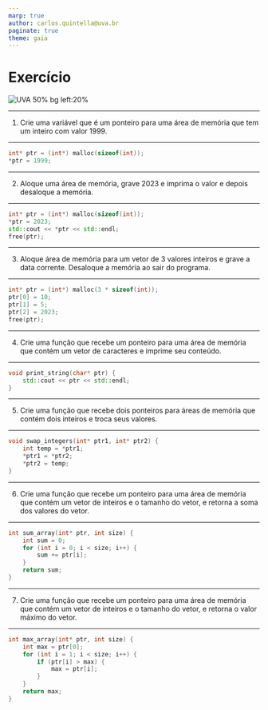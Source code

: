 ```yaml
---
marp: true
author: carlos.quintella@uva.br
paginate: true
theme: gaia
---
```


<!-- _class: lead -->

# Exercício #

![UVA 50% bg left:20%](https://uva.br/wp-content/themes/uva-theme/dist/images/header_logo.svg)

---



1) Crie uma variável que é um ponteiro para uma área de memória que tem um inteiro com valor 1999.

---

```cpp
int* ptr = (int*) malloc(sizeof(int));
*ptr = 1999;
```

---

2) Aloque uma área de memória, grave 2023 e imprima o valor e depois desaloque a memória.

---

```cpp
int* ptr = (int*) malloc(sizeof(int));
*ptr = 2023;
std::cout << *ptr << std::endl;
free(ptr);
```

---

3) Aloque área de memória para um vetor de 3 valores inteiros e grave a data corrente. Desaloque a memória ao sair do programa.

---

```cpp
int* ptr = (int*) malloc(3 * sizeof(int));
ptr[0] = 10;
ptr[1] = 5;
ptr[2] = 2023;
free(ptr);
```

---

4) Crie uma função que recebe um ponteiro para uma área de memória que contém um vetor de caracteres e imprime seu conteúdo.

---

```cpp
void print_string(char* ptr) {
    std::cout << ptr << std::endl;
}
```

---

5) Crie uma função que recebe dois ponteiros para áreas de memória que contém dois inteiros e troca seus valores.

---

```cpp
void swap_integers(int* ptr1, int* ptr2) {
    int temp = *ptr1;
    *ptr1 = *ptr2;
    *ptr2 = temp;
}
```

---

6) Crie uma função que recebe um ponteiro para uma área de memória que contém um vetor de inteiros e o tamanho do vetor, e retorna a soma dos valores do vetor.

---

```cpp
int sum_array(int* ptr, int size) {
    int sum = 0;
    for (int i = 0; i < size; i++) {
        sum += ptr[i];
    }
    return sum;
}
```

---

7) Crie uma função que recebe um ponteiro para uma área de memória que contém um vetor de inteiros e o tamanho do vetor, e retorna o valor máximo do vetor.

---

```cpp
int max_array(int* ptr, int size) {
    int max = ptr[0];
    for (int i = 1; i < size; i++) {
        if (ptr[i] > max) {
            max = ptr[i];
        }
    }
    return max;
}
```
